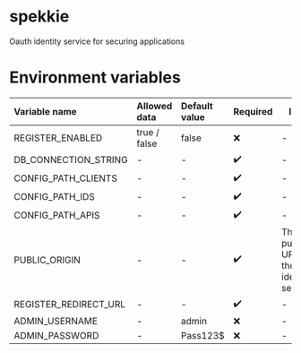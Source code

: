# spekkie
Oauth identity service for securing applications

# Environment variables
|Variable name|Allowed data|Default value|Required|Info|
|:-|:-|:-|-|-|
|REGISTER_ENABLED|true / false|false|❌|-|
|DB_CONNECTION_STRING|-|-|✔️|-|
|CONFIG_PATH_CLIENTS|-|-|✔️|-|
|CONFIG_PATH_IDS|-|-|✔️|-|
|CONFIG_PATH_APIS|-|-|✔️|-|
|PUBLIC_ORIGIN|-|-|✔️|The public URL of the identity server| 
|REGISTER_REDIRECT_URL|-|-|✔️|-|
|ADMIN_USERNAME|-|admin|❌|-|
|ADMIN_PASSWORD|-|Pass123$|❌|-|